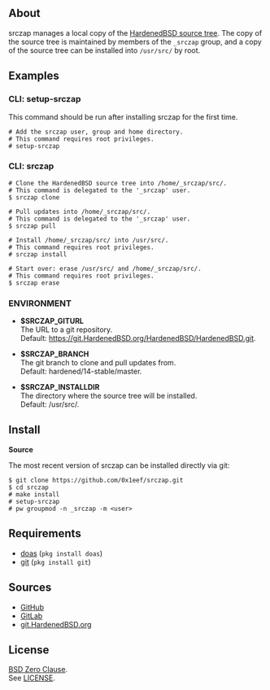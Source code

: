 ## About

srczap manages a local copy of the
[HardenedBSD source tree](https://git.HardenedBSD.org/HardenedBSD/HardenedBSD).
The copy of the source tree is maintained by members of
the `_srczap` group, and a copy of the source tree
can be installed into `/usr/src/` by root.

## Examples

### CLI: setup-srczap

This command should be run after installing srczap for
the first time.

    # Add the srczap user, group and home directory.
    # This command requires root privileges.
    # setup-srczap

### CLI: srczap


    # Clone the HardenedBSD source tree into /home/_srczap/src/.
    # This command is delegated to the '_srczap' user.
    $ srczap clone

    # Pull updates into /home/_srczap/src/.
    # This command is delegated to the '_srczap' user.
    $ srczap pull

    # Install /home/_srczap/src/ into /usr/src/.
    # This command requires root privileges.
    # srczap install

    # Start over: erase /usr/src/ and /home/_srczap/src/.
    # This command requires root privileges.
    $ srczap erase


### ENVIRONMENT

* __$SRCZAP\_GITURL__ <br>
  The URL to a git repository.  <br>
  Default: https://git.HardenedBSD.org/HardenedBSD/HardenedBSD.git.

* __$SRCZAP\_BRANCH__ <br>
  The git branch to clone and pull updates from. <br>
  Default: hardened/14-stable/master.

* __$SRCZAP\_INSTALLDIR__ <br>
  The directory where the source tree will be installed. <br>
  Default: /usr/src/.

## Install

**Source**

The most recent version of srczap can be installed directly
via git:

    $ git clone https://github.com/0x1eef/srczap.git
    $ cd srczap
    # make install
    # setup-srczap
    # pw groupmod -n _srczap -m <user>

## Requirements

* [doas](https://man.openbsd.org/doas) (`pkg install doas`)
* [git](https://www.man7.org/linux/man-pages/man1/git.1.html) (`pkg install git`)

## Sources

* [GitHub](https://github.com/0x1eef/srczap)
* [GitLab](https://gitlab.com/0x1eef/srczap)
* [git.HardenedBSD.org](https://git.HardenedBSD.org/0x1eef/srczap)

## License

[BSD Zero Clause](https://choosealicense.com/licenses/0bsd/). <br>
See [LICENSE](./LICENSE).

